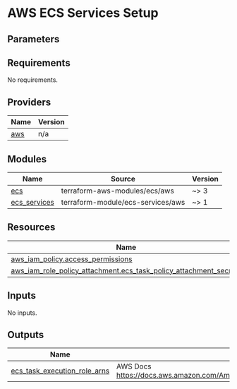 # AWS ECS Services Setup

## Parameters

<!-- BEGINNING OF PRE-COMMIT-TERRAFORM DOCS HOOK -->
## Requirements

No requirements.

## Providers

| Name | Version |
|------|---------|
| <a name="provider_aws"></a> [aws](#provider\_aws) | n/a |

## Modules

| Name | Source | Version |
|------|--------|---------|
| <a name="module_ecs"></a> [ecs](#module\_ecs) | terraform-aws-modules/ecs/aws | ~> 3 |
| <a name="module_ecs_services"></a> [ecs\_services](#module\_ecs\_services) | terraform-module/ecs-services/aws | ~> 1 |

## Resources

| Name | Type |
|------|------|
| [aws_iam_policy.access_permissions](https://registry.terraform.io/providers/hashicorp/aws/latest/docs/resources/iam_policy) | resource |
| [aws_iam_role_policy_attachment.ecs_task_policy_attachment_secrets](https://registry.terraform.io/providers/hashicorp/aws/latest/docs/resources/iam_role_policy_attachment) | resource |

## Inputs

No inputs.

## Outputs

| Name | Description |
|------|-------------|
| <a name="output_ecs_task_execution_role_arns"></a> [ecs\_task\_execution\_role\_arns](#output\_ecs\_task\_execution\_role\_arns) | AWS Docs https://docs.aws.amazon.com/AmazonECS/latest/developerguide/task_execution_IAM_role.html |
<!-- END OF PRE-COMMIT-TERRAFORM DOCS HOOK -->
